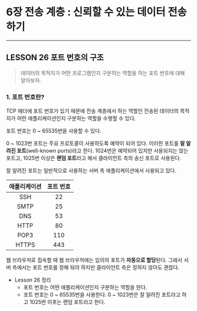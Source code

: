 # 6장 전송 계층 : 신뢰할 수 있는 데이터 전송하기

---

## LESSON 26 포트 번호의 구조

> 데이터의 목적지가 어떤 프로그램인지 구분하는 역할을 하는 포트 번호에 대해 알아보자.



### 1. 포트 번호란?

TCP 헤더에 포트 번호가 있기 때문에 전송 계층에서 하는 역할인 전송된 데이터의 목적지가 어떤 애플리케이션인지 구분하는 역할을 수행할 수 있다.

포트 번호는 0 ~ 65535번을 사용할 수 있다.

0 ~ 1023번 포트는 주요 프로토콜이 사용하도록 예약이 되어 있다. 이러한 포트를 **잘 알려진 포트**(well-known ports)라고 한다. 1024번은 예약되어 있지만 사용되지는 않는 포트고, 1025번 이상은 **랜덤 포트**라고 해서 클라이언트 측의 송신 포트로 사용된다.

잘 알려진 포트는 일반적으로 사용하는 서버 측 애플리케이션에서 사용되고 있다.

| 애플리케이션 | 포트 번호 |
| :----------: | :-------: |
|     SSH      |    22     |
|     SMTP     |    25     |
|     DNS      |    53     |
|     HTTP     |    80     |
|     POP3     |    110    |
|    HTTPS     |    443    |



웹 브라우저로 접속할 때 웹 브라우저에는 임의의 포트가 **자동으로 할당**된다. 그래서 서버 측에서는 포트 번호를 정해 둬야 하지만 클라이언트 측은 정하지 않아도 괜찮다.



* Lesson 26 정리
  * 포트 번호는 어떤 애플리케이션인지 구분하는 역할을 한다.
  * 포트 번호는 0 ~ 65535번을 사용한다. 0 ~ 1023번은 잘 알려진 포트라고 하고 1025번 이후는 랜덤 포트라고 한다.